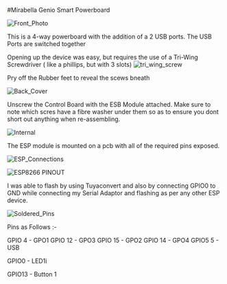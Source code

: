#Mirabella Genio Smart Powerboard

![Front_Photo](https://i.ibb.co/R3NB0kg/front.png)

This is a 4-way powerboard with the addition of a 2 USB ports. The USB Ports are switched together

Opening up the device was easy, but requires the use of a Tri-Wing Screwdriver ( like a phillips, but with 3 slots)
![tri_wing_screw](https://i.ibb.co/mSzYdVM/triwing.png)

Pry off the Rubber feet to reveal the scews bneath

![Back_Cover](https://i.ibb.co/qrN0gmM/back-screwholes.png)

Unscrew the Control Board with the ESB Module attached. Make sure to note which scres have a fibre washer under them so as to ensure you dont short out anything when re-assembling.

![Internal](https://i.ibb.co/BzF2cxj/Open-screws-marked.png)

The ESP module is mounted on a pcb with all of the required pins exposed.

![ESP_Connections](https://i.ibb.co/hX7F6BG/Wifi-Module-bottom.png)

![ESP8266 PINOUT](https://i.ibb.co/YRQstXr/ESP-PIN-OUT.png)


I was able to flash by using Tuyaconvert and also by connecting GPIO0 to GND while connecting my Serial Adaptor and flashing as per any other ESP device.

![Soldered_Pins](https://i.ibb.co/L8zv649/soldered-wifi.png)



Pins as Follows :-

GPIO 4 - GPO1
GPIO 12 - GPO3
GPIO 15 - GPO2
GPIO 14 - GPO4
GPIO5 5 - USB

GPIO0 - LED1i

GPIO13 - Button 1

